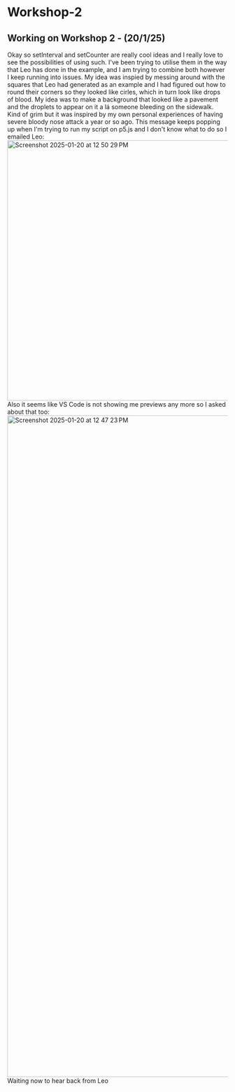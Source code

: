 # Workshop-2

## Working on Workshop 2 - (20/1/25)
Okay so setInterval and setCounter are really cool ideas and I really love to see the possibilities of using such. I've been trying to utilise them in the way that Leo has done in the example, and I am trying to combine both however I keep running into issues. My idea was inspied by messing around with the squares that Leo had generated as an example and I had figured out how to round their corners so they looked like cirles, which in turn look like drops of blood. My idea was to make a background that looked like a pavement and the droplets to appear on it a lá someone bleeding on the sidewalk. Kind of grim but it was inspired by my own personal experiences of having severe bloody nose attack a year or so ago.
This message keeps popping up when I'm trying to run my script on p5.js and I don't know what to do so I emailed Leo:
<img width="595" alt="Screenshot 2025-01-20 at 12 50 29 PM" src="https://github.com/user-attachments/assets/05bce5ec-f41d-4926-ba36-f653c730b804" />
Also it seems like VS Code is not showing me previews any more so I asked about that too:
<img width="1512" alt="Screenshot 2025-01-20 at 12 47 23 PM" src="https://github.com/user-attachments/assets/9ef20191-532a-4ba4-a870-5cf352f8f182" />
Waiting now to hear back from Leo


